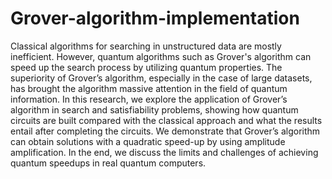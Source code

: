 # Grover-algorithm-implementation
Classical algorithms for searching in unstructured data are mostly inefficient. However, quantum algorithms such as Grover's algorithm can speed up the search process by utilizing quantum properties. The superiority of Grover’s algorithm, especially in the case of large datasets, has brought the algorithm massive attention in the field of quantum information. In this research, we explore the application of Grover’s algorithm in search and satisfiability problems, showing how quantum circuits are built compared with the classical approach and what the results entail after completing the circuits. We demonstrate that Grover’s algorithm can obtain solutions with a quadratic speed-up by using amplitude amplification. In the end, we discuss the limits and challenges of achieving quantum speedups in real quantum computers.
